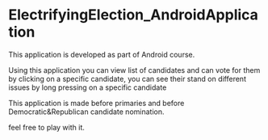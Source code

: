 # ElectrifyingElection_AndroidApplication

This application is developed as part of Android course.

Using this application you can view list of candidates and can vote for them by clicking on a specific candidate,
you can see their stand on different issues by long pressing on a specific candidate

This application is made before primaries and before Democratic&Republican candidate nomination.

feel free to play with it.
